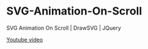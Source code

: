 # SVG-Animation-On-Scroll
SVG Animation On Scroll | DrawSVG | JQuery

[Youtube video](https://www.youtube.com/watch?v=0o24cWJ5_Qw)
